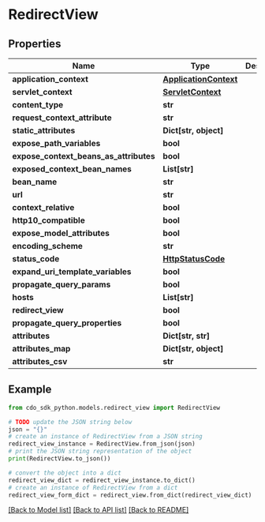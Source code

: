 # RedirectView


## Properties

Name | Type | Description | Notes
------------ | ------------- | ------------- | -------------
**application_context** | [**ApplicationContext**](ApplicationContext.md) |  | [optional] 
**servlet_context** | [**ServletContext**](ServletContext.md) |  | [optional] 
**content_type** | **str** |  | [optional] 
**request_context_attribute** | **str** |  | [optional] 
**static_attributes** | **Dict[str, object]** |  | [optional] 
**expose_path_variables** | **bool** |  | [optional] 
**expose_context_beans_as_attributes** | **bool** |  | [optional] 
**exposed_context_bean_names** | **List[str]** |  | [optional] 
**bean_name** | **str** |  | [optional] 
**url** | **str** |  | [optional] 
**context_relative** | **bool** |  | [optional] 
**http10_compatible** | **bool** |  | [optional] 
**expose_model_attributes** | **bool** |  | [optional] 
**encoding_scheme** | **str** |  | [optional] 
**status_code** | [**HttpStatusCode**](HttpStatusCode.md) |  | [optional] 
**expand_uri_template_variables** | **bool** |  | [optional] 
**propagate_query_params** | **bool** |  | [optional] 
**hosts** | **List[str]** |  | [optional] 
**redirect_view** | **bool** |  | [optional] 
**propagate_query_properties** | **bool** |  | [optional] 
**attributes** | **Dict[str, str]** |  | [optional] 
**attributes_map** | **Dict[str, object]** |  | [optional] 
**attributes_csv** | **str** |  | [optional] 

## Example

```python
from cdo_sdk_python.models.redirect_view import RedirectView

# TODO update the JSON string below
json = "{}"
# create an instance of RedirectView from a JSON string
redirect_view_instance = RedirectView.from_json(json)
# print the JSON string representation of the object
print(RedirectView.to_json())

# convert the object into a dict
redirect_view_dict = redirect_view_instance.to_dict()
# create an instance of RedirectView from a dict
redirect_view_form_dict = redirect_view.from_dict(redirect_view_dict)
```
[[Back to Model list]](../README.md#documentation-for-models) [[Back to API list]](../README.md#documentation-for-api-endpoints) [[Back to README]](../README.md)


